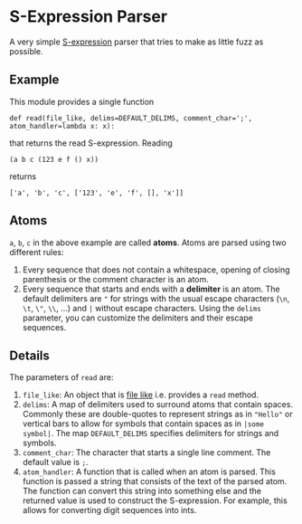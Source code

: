 # S-Expression Parser

A very simple [S-expression](https://en.m.wikipedia.org/wiki/S-expression) parser that tries to make as little fuzz as possible.

## Example

This module provides a single function
```
def read(file_like, delims=DEFAULT_DELIMS, comment_char=';', atom_handler=lambda x: x):
```
that returns the read S-expression.
Reading
```
(a b c (123 e f () x))
```
returns
```
['a', 'b', 'c', ['123', 'e', 'f', [], 'x']]
```

## Atoms

`a`, `b`, `c` in the above example are called **atoms**.
Atoms are parsed using two different rules:
1. Every sequence that does not contain a whitespace, opening of closing parenthesis or the comment character is an atom.
2. Every sequence that starts and ends with a **delimiter** is an atom.
   The default delimiters are `"` for strings with the usual escape characters (`\n`, `\t`, `\"`, `\\`, ...) and `|` without escape characters.
   Using the `delims` parameter, you can customize the delimiters and their escape sequences.

## Details

The parameters of `read` are:
1. `file_like`: An object that is [file like](https://docs.python.org/3/glossary.html#term-file-object) i.e. provides a `read` method.
2. `delims`: A map of delimiters used to surround atoms that contain spaces.
   Commonly these are double-quotes to represent strings as in `"Hello"` or
   vertical bars to allow for symbols that contain spaces as in `|some symbol|`.
   The map `DEFAULT_DELIMS` specifies delimiters for strings and symbols.
3. `comment_char`: The character that starts a single line comment.
   The default value is `;`.
4. `atom_handler`: A function that is called when an atom is parsed.
   This function is passed a string that consists of the text of the parsed
   atom. The function can convert this string into something else and the
   returned value is used to construct the S-expression.
   For example, this allows for converting digit sequences into ints.